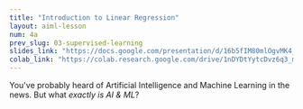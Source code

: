 ```yaml
---
title: "Introduction to Linear Regression"
layout: aiml-lesson
num: 4a
prev_slug: 03-supervised-learning
slides_link: "https://docs.google.com/presentation/d/16b5fIM80mlOgvMK4_ly5ESvD9a01t1rolWXHVtvi0YQ/"
colab_link: "https://colab.research.google.com/drive/1nDYDtYytcDvz6q3_mneFHIbVigYUiGIT"
---
```


You've probably heard of Artificial Intelligence and Machine Learning in the news. But what *exactly is AI & ML*?
